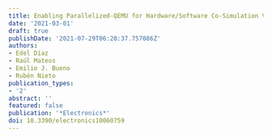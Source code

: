 ```yaml
---
title: Enabling Parallelized-QEMU for Hardware/Software Co-Simulation Virtual Platforms
date: '2021-03-01'
draft: true
publishDate: '2021-07-29T06:20:37.757086Z'
authors:
- Edel Díaz
- Raúl Mateos
- Emilio J. Bueno
- Rubén Nieto
publication_types:
- '2'
abstract: ''
featured: false
publication: '*Electronics*'
doi: 10.3390/electronics10060759
---
```


